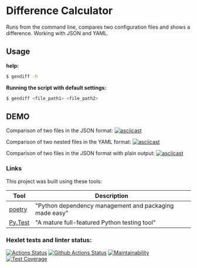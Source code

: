 # Difference Calculator

Runs from the command line, compares two configuration files and shows a difference.
Working with JSON and YAML.

## Usage

**help:**

```bash
$ gendiff -h
```

**Running the script with default settings:**

```bash
$ gendiff <file_path1> <file_path2>
```

## DEMO

Comparison of two files in the JSON format:
[![asciicast](https://asciinema.org/a/ejkADXLd9g2msAOn69mFGF4QA.svg)](https://asciinema.org/a/ejkADXLd9g2msAOn69mFGF4QA)

Comparison of two nested files in the YAML format:
[![asciicast](https://asciinema.org/a/GPsU3IE88CcxFpnzOwH9sSgqN.svg)](https://asciinema.org/a/GPsU3IE88CcxFpnzOwH9sSgqN)

Comparison of two files in the JSON format with plain output:
[![asciicast](https://asciinema.org/a/HP4Y0O4C2tGsWBXspZRYU5BJK.svg)](https://asciinema.org/a/HP4Y0O4C2tGsWBXspZRYU5BJK)

### Links

This project was built using these tools:

| Tool                                                                        | Description                                             |
|-----------------------------------------------------------------------------|---------------------------------------------------------|
| [poetry](https://poetry.eustace.io/)                                        | "Python dependency management and packaging made easy"  |
| [Py.Test](https://pytest.org)                                               | "A mature full-featured Python testing tool"            |

### Hexlet tests and linter status:
[![Actions Status](https://github.com/NikGor/python-project-50/workflows/hexlet-check/badge.svg)](https://github.com/NikGor/python-project-50/actions)
[![Github Actions Status](https://github.com/NikGor/python-project-50/workflows/main/badge.svg)](https://github.com/NikGor/python-project-50/actions)
[![Maintainability](https://api.codeclimate.com/v1/badges/ea0a78c5e95e083ec768/maintainability)](https://codeclimate.com/github/NikGor/python-project-50/maintainability)
[![Test Coverage](https://api.codeclimate.com/v1/badges/ea0a78c5e95e083ec768/test_coverage)](https://codeclimate.com/github/NikGor/python-project-50/test_coverage)